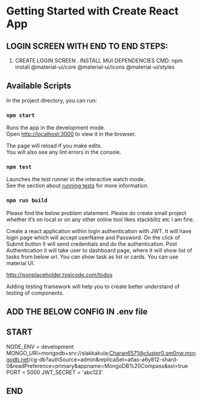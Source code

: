 # Getting Started with Create React App

LOGIN SCREEN WITH END TO END STEPS:
-----------------------------------
1. CREATE LOGIN SCREEN
    .  INSTALL MUI DEPENDENCIES
       CMD: npm install @material-ui/core @material-ui/icons @material-ui/styles 
    

## Available Scripts

In the project directory, you can run:

### `npm start`

Runs the app in the development mode.\
Open [http://localhost:3000](http://localhost:3000) to view it in the browser.

The page will reload if you make edits.\
You will also see any lint errors in the console.

### `npm test`

Launches the test runner in the interactive watch mode.\
See the section about [running tests](https://facebook.github.io/create-react-app/docs/running-tests) for more information.

### `npm run build`

Please find the below problem statement.
Please do create small project whether it’s on local or on any other online tool likes  stackblitz etc I am fine.

Create a react application within login authentication with JWT. 
It will have login page which will accept userName and Password. 
On the click of Submit button it will send credentials and do the authentication. 
Post Authentication it will take user to dashboard page, where it will show list of tasks from below url. 
You can show task as list or cards. 
You can use material UI.

http://jsonplaceholder.typicode.com/todos

Adding testing framework will help you to create better understand of testing of components.

## ADD THE BELOW CONFIG IN .env file
## START
NODE_ENV = development
MONGO_URI=mongodb+srv://slakkakula:Charan6571@cluster0.sm0nw.mongodb.net/cg-db?authSource=admin&replicaSet=atlas-a6y812-shard-0&readPreference=primary&appname=MongoDB%20Compass&ssl=true
PORT = 5000
JWT_SECRET = 'abc123'


## END
